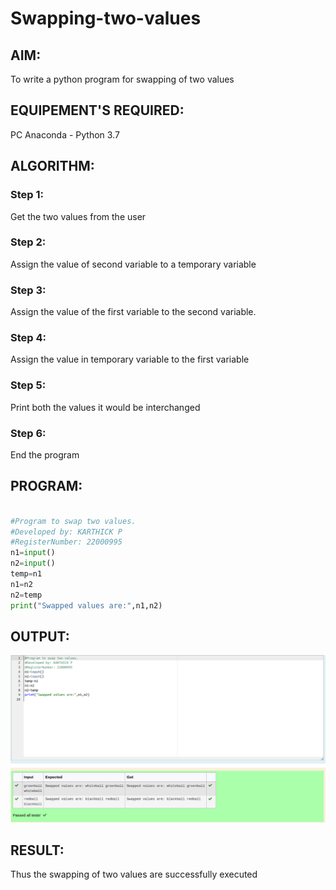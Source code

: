 # Swapping-two-values
## AIM:
To write a python program for swapping of two values
## EQUIPEMENT'S REQUIRED: 
PC
Anaconda - Python 3.7
## ALGORITHM: 
### Step 1:
Get the two values from the user
### Step 2: 
Assign the value of second variable to a temporary variable 
### Step 3: 
Assign the value of the first variable to the second variable.
### Step 4:  
Assign the value in temporary variable to the first variable
### Step 5: 
Print both the values it would be interchanged
### Step 6: 
End the program
## PROGRAM:
```python

#Program to swap two values.
#Developed by: KARTHICK P
#RegisterNumber: 22000995
n1=input()
n2=input()
temp=n1 
n1=n2
n2=temp
print("Swapped values are:",n1,n2)
```


## OUTPUT:

![SWAP](python.png)




## RESULT:
Thus the swapping of two values are successfully executed



